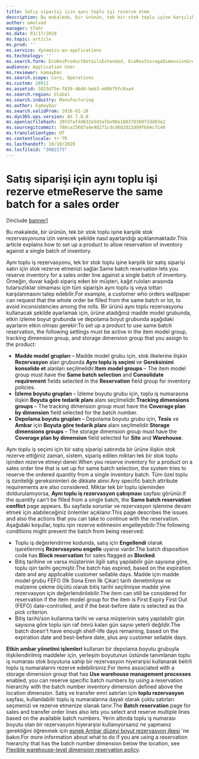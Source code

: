 ```yaml
---
title: Satış siparişi için aynı toplu işi rezerve etme
description: Bu makalede, bir ürünün, tek bir stok toplu işine karşılık stok rezervasyonuna izin verecek şekilde nasıl ayarlandığı açıklanmaktadır.
author: omulvad
manager: tfehr
ms.date: 03/17/2020
ms.topic: article
ms.prod: ''
ms.service: dynamics-ax-applications
ms.technology: ''
ms.search.form: EcoResProductDetailsExtended, EcoResStorageDimensionGroup, EcoResTrackingDimensionGroup, InventBatch, InventModelGroup, PdsAskSameLotForm, PdsCustSellableDays
audience: Application User
ms.reviewer: kamaybac
ms.search.scope: Core, Operations
ms.custom: 28911
ms.assetid: 5823d75e-f839-46dd-beb3-e09b79fc8aa4
ms.search.region: Global
ms.search.industry: Manufacturing
ms.author: kamaybac
ms.search.validFrom: 2016-02-28
ms.dyn365.ops.version: AX 7.0.0
ms.openlocfilehash: 29fd7afdd032e5d3afbe90a1883783b0f2dd83e2
ms.sourcegitcommit: 708ca25687a4e48271cdcd6d2d22d99fb94cf140
ms.translationtype: HT
ms.contentlocale: tr-TR
ms.lasthandoff: 10/10/2020
ms.locfileid: "3982173"
---
```

# <a name="reserve-the-same-batch-for-a-sales-order"></a><span data-ttu-id="828d8-103">Satış siparişi için aynı toplu işi rezerve etme</span><span class="sxs-lookup"><span data-stu-id="828d8-103">Reserve the same batch for a sales order</span></span>

[!include [banner](../includes/banner.md)]

<span data-ttu-id="828d8-104">Bu makalede, bir ürünün, tek bir stok toplu işine karşılık stok rezervasyonuna izin verecek şekilde nasıl ayarlandığı açıklanmaktadır.</span><span class="sxs-lookup"><span data-stu-id="828d8-104">This article explains how to set up a product to allow reservation of inventory against a single batch of inventory.</span></span>

<span data-ttu-id="828d8-105">Aynı toplu iş rezervasyonu, tek bir stok toplu işine karşılık bir satış siparişi satırı için stok rezerve etmenizi sağlar.</span><span class="sxs-lookup"><span data-stu-id="828d8-105">Same batch reservation lets you reserve inventory for a sales order line against a single batch of inventory.</span></span> <span data-ttu-id="828d8-106">Örneğin, duvar kağıdı sipariş eden bir müşteri, kağıt ruloları arasında tutarsızlıklar olmaması için tüm siparişin aynı toplu iş veya lottan karşılanmasını talep edebilir.</span><span class="sxs-lookup"><span data-stu-id="828d8-106">For example, a customer who orders wallpaper can request that the whole order be filled from the same batch or lot, to avoid inconsistencies among the rolls.</span></span> <span data-ttu-id="828d8-107">Bir ürünü aynı toplu rezervasyonu kullanacak şekilde ayarlamak için, ürüne atadığınız madde model grubunda, etkin izleme boyut grubunda ve depolama boyut grubunda aşağıdaki ayarların etkin olması gerekir:</span><span class="sxs-lookup"><span data-stu-id="828d8-107">To set up a product to use same batch reservation, the following settings must be active in the item model group, tracking dimension group, and storage dimension group that you assign to the product:</span></span>

- <span data-ttu-id="828d8-108">**Madde model grupları** – Madde model grubu için, stok ilkelerine ilişkin **Rezervasyon** alan grubunda **Aynı toplu iş seçimi** ve **Gereksinimi konsolide et** alanları seçilmelidir.</span><span class="sxs-lookup"><span data-stu-id="828d8-108">**Item model groups** – The item model group must have the **Same batch selection** and **Consolidate requirement** fields selected in the **Reservation** field group for inventory policies.</span></span>
- <span data-ttu-id="828d8-109">**İzleme boyutu grupları** – İzleme boyutu grubu için, toplu iş numarasına ilişkin **Boyuta göre tedarik planı** alanı seçilmelidir.</span><span class="sxs-lookup"><span data-stu-id="828d8-109">**Tracking dimensions groups** – The tracking dimension group must have the **Coverage plan by dimension** field selected for the batch number.</span></span>
- <span data-ttu-id="828d8-110">**Depolama boyutu grupları** – Depolama boyutu grubu için, **Tesis** ve **Ambar** için **Boyuta göre tedarik planı** alanı seçilmelidir.</span><span class="sxs-lookup"><span data-stu-id="828d8-110">**Storage dimensions groups** – The storage dimension group must have the **Coverage plan by dimension** field selected for **Site** and **Warehouse**.</span></span>

<span data-ttu-id="828d8-111">Aynı toplu iş seçimi için bir satış siparişi satırında bir ürüne ilişkin stok rezerve ettiğiniz zaman, sistem, sipariş edilen miktarı tek bir stok toplu işinden rezerve etmeyi dener.</span><span class="sxs-lookup"><span data-stu-id="828d8-111">When you reserve inventory for a product on a sales order line that is set up for same batch selection, the system tries to reserve the ordered quantity from a single inventory batch.</span></span> <span data-ttu-id="828d8-112">Tüm özel toplu iş özniteliği gereksinimleri de dikkate alınır.</span><span class="sxs-lookup"><span data-stu-id="828d8-112">Any specific batch attribute requirements are also considered.</span></span> <span data-ttu-id="828d8-113">Miktar tek bir toplu işleminden doldurulamıyorsa, **Aynı toplu iş rezervasyon çakışması** sayfası görünür.</span><span class="sxs-lookup"><span data-stu-id="828d8-113">If the quantity can't be filled from a single batch, the **Same batch reservation conflict** page appears.</span></span> <span data-ttu-id="828d8-114">Bu sayfada sorunlar ve rezervasyon işlemine devam etmek için alabileceğiniz önlemler açıklanır.</span><span class="sxs-lookup"><span data-stu-id="828d8-114">This page describes the issues and also the actions that you can take to continue with the reservation.</span></span> <span data-ttu-id="828d8-115">Aşağıdaki koşullar, toplu işin rezerve edilmesini engelleyebilir:</span><span class="sxs-lookup"><span data-stu-id="828d8-115">The following conditions might prevent the batch from being reserved:</span></span>

- <span data-ttu-id="828d8-116">Toplu iş değerlendirme kodunda, satış için **Engellendi** olarak işaretlenmiş **Rezervasyonu engelle** uyarısı vardır.</span><span class="sxs-lookup"><span data-stu-id="828d8-116">The batch disposition code has **Block reservation** for sales flagged as **Blocked**.</span></span>
- <span data-ttu-id="828d8-117">Bitiş tarihine ve varsa müşterinin ilgili satış yapılabilir gün sayısına göre, toplu işin tarihi geçmiştir.</span><span class="sxs-lookup"><span data-stu-id="828d8-117">The batch has expired, based on the expiration date and any applicable customer sellable days.</span></span> <span data-ttu-id="828d8-118">Madde için madde model grubu FEFO (İlk Sona Eren İlk Çıkar) tarih denetimliyse ve malzeme çekme ölçütü olarak bitiş tarihi seçilmişse madde yine rezervasyon için değerlendirilebilir.</span><span class="sxs-lookup"><span data-stu-id="828d8-118">The item can still be considered for reservation if the item model group for the item is First Expiry First Out (FEFO) date–controlled, and if the best-before date is selected as the pick criterion.</span></span>
- <span data-ttu-id="828d8-119">Bitiş tarihi/son kullanma tarihi ve varsa müşterinin satış yapılabilir gün sayısına göre toplu işin raf ömrü kalan gün sayısı yeterli değildir.</span><span class="sxs-lookup"><span data-stu-id="828d8-119">The batch doesn't have enough shelf-life days remaining, based on the expiration date and best-before date, plus any customer sellable days.</span></span>

<span data-ttu-id="828d8-120">**Etkin ambar yönetimi işlemleri** kullanan bir depolama boyutu grubuyla ilişkilendirilmiş maddeler için, yerleşim boyutunun üstünde tanımlanan toplu iş numarası stok boyutuna sahip bir rezervasyon hiyerarşisi kullanarak belirli toplu iş numaralarını rezerve edebilirsiniz.</span><span class="sxs-lookup"><span data-stu-id="828d8-120">For items associated with a storage dimension group that has **Use warehouse management processes** enabled, you can reserve specific batch numbers by using a reservation hierarchy with the batch number inventory dimension defined above the location dimension.</span></span> <span data-ttu-id="828d8-121">Satış ve transfer emri satırları için **toplu rezervasyon** sayfası, kullanılabilir toplu iş numaralarına dayalı olarak çoklu satırları seçmenizi ve rezerve etmenize olanak tanır.</span><span class="sxs-lookup"><span data-stu-id="828d8-121">The **Batch reservation** page for sales and transfer order lines also lets you select and reserve multiple lines based on the available batch numbers.</span></span> <span data-ttu-id="828d8-122">Yerin altında toplu iş numarası boyutu olan bir rezervasyon hiyerarşisi kullanıyorsanız ne yapmanız gerektiğini öğrenmek için [esnek Ambar düzeyi boyut rezervasyon ilkesi](../warehousing/flexible-warehouse-level-dimension-reservation.md) 'ne bakın.</span><span class="sxs-lookup"><span data-stu-id="828d8-122">For more information about what to do if you are using a reservation hierarchy that has the batch number dimension below the location, see [Flexible warehouse-level dimension reservation policy](../warehousing/flexible-warehouse-level-dimension-reservation.md).</span></span>
